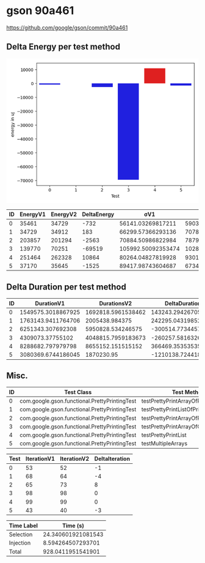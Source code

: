# gson 90a461


https://github.com/google/gson/commit/90a461



## Delta Energy per test method

![](./gson_delta_energy_0_v.png)


| ID | EnergyV1 | EnergyV2 | DeltaEnergy | σV1 | σV2 |
| --- | --- | --- | --- | --- | --- |
| 0 | 35461 | 34729 | -732 | 56141.03269817211 | 59033.11172875929 |
| 1 | 34729 | 34912 | 183 | 66299.57366293136 | 70785.93146149236 |
| 2 | 203857 | 201294 | -2563 | 70884.50986822984 | 78796.72661636113 |
| 3 | 139770 | 70251 | -69519 | 105992.50092353474 | 102807.09224053501 |
| 4 | 251464 | 262328 | 10864 | 80264.04827819928 | 93018.66455068781 |
| 5 | 37170 | 35645 | -1525 | 89417.98743604687 | 67348.36817976735 |

## Delta Duration per test method


| ID | DurationV1 | DurationsV2 | DeltaDuration |
| --- | --- | --- | --- |
| 0 | 1549575.3018867925 | 1692818.5961538462 | 143243.29426705372 |
| 1 | 1763143.9411764706 | 2005438.984375 | 242295.0431985294 |
| 2 | 6251343.307692308 | 5950828.534246575 | -300514.7734457329 |
| 3 | 4309073.37755102 | 4048815.7959183673 | -260257.5816326528 |
| 4 | 8288682.797979798 | 8655152.151515152 | 366469.35353535414 |
| 5 | 3080369.6744186045 | 1870230.95 | -1210138.7244186045 |

## Misc.

| ID | Test Class | Test Method |
| --- | --- | --- |
| 0 | com.google.gson.functional.PrettyPrintingTest | testPrettyPrintArrayOfPrimitiveArrays |
| 1 | com.google.gson.functional.PrettyPrintingTest | testPrettyPrintListOfPrimitiveArrays |
| 2 | com.google.gson.functional.PrettyPrintingTest | testPrettyPrintArrayOfPrimitives |
| 3 | com.google.gson.functional.PrettyPrintingTest | testPrettyPrintArrayOfObjects |
| 4 | com.google.gson.functional.PrettyPrintingTest | testPrettyPrintList |
| 5 | com.google.gson.functional.PrettyPrintingTest | testMultipleArrays |




| Test | IterationV1 | IterationV2 | DeltaIteration |
| --- | --- | --- | --- |
| 0 | 53 | 52 | -1 |
| 1 | 68 | 64 | -4 |
| 2 | 65 | 73 | 8 |
| 3 | 98 | 98 | 0 |
| 4 | 99 | 99 | 0 |
| 5 | 43 | 40 | -3 |



| Time Label | Time (s) |
| --- | --- |
| Selection | 24.340601921081543 |
| Injection | 8.594264507293701 |
| Total | 928.0411951541901 |


